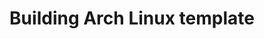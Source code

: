 ---
lang: en
layout: doc
redirect_from:
- /doc/building-archlinux-template/
- /en/doc/building-archlinux-template/
- /doc/BuildingArchlinuxTemplate/
- /wiki/BuildingArchlinuxTemplate/
redirect_to: https://github.com/Qubes-Community/Contents/blob/master/docs/building/building-archlinux-template.md
ref: 116
title: Building Arch Linux template
---